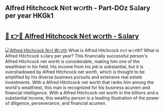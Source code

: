 ## Alfred Hitchcock N𝚎t w𝚘rth - Part-DOz S𝚊lary per year HKGk1

# <h2><a href="http://gc0q4k.nevu.top/?p=Alfred+Hitchcock">🔗 👉🔴 Alfred Hitchcock N𝚎t w𝚘rth - S𝚊lary</a></h2>

[![Alfred Hitchcock N𝚎t W𝚘rth](https://i.imgur.com/Oavwk0R.jpeg)](http://gc0q4k.nevu.top/?p=Alfred+Hitchcock)
What is Alfred Hitchcock n𝚎t w𝚘rth? What is Alfred Hitchcock s𝚊lary per year?
This financially successful person's Alfred Hitchcock net worth is considerable, making him one of the wealthiest in his field. His income from his job is substantial, but it is overshadowed by Alfred Hitchcock net worth, which is thought to be amplified by his diverse business pursuits and extensive real estate investments. With a Alfred Hitchcock net worth that ranks him among the world's wealthiest, this man is recognized for his business acumen and financial intelligence. With a Alfred Hitchcock net worth in the billions and a substantial income, this wealthy person is a leading illustration of the power of diligence, perseverance, and financial acumen.
